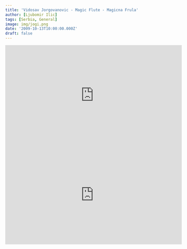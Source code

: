 ```yaml
---
title: 'Vidosav Jorgovanovic - Magic Flute - Magicna Frula'
author: [Ljubomir Ilic]
tags: [Serbia, General]
image: img/jogi.png
date: '2009-10-13T10:00:00.000Z'
draft: false
---
```


<iframe width="560" height="315" src="https://www.youtube.com/embed/OqzWrQJVQFw" title="YouTube video player" frameborder="0" allow="accelerometer; autoplay; clipboard-write; encrypted-media; gyroscope; picture-in-picture" allowfullscreen></iframe>
 
<iframe width="560" height="315" src="https://www.youtube.com/embed/OSd5tqe1D-4" title="YouTube video player" frameborder="0" allow="accelerometer; autoplay; clipboard-write; encrypted-media; gyroscope; picture-in-picture" allowfullscreen></iframe>

